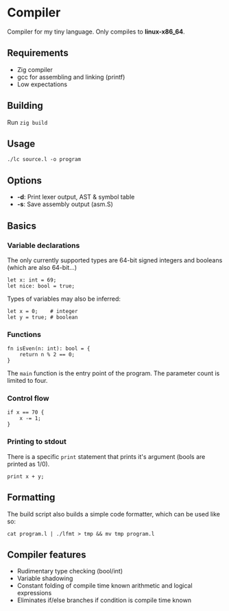 
# Compiler
Compiler for my tiny language. Only compiles to **linux-x86_64**.

## Requirements
* Zig compiler
* gcc for assembling and linking (printf)
* Low expectations

## Building
Run `zig build`

## Usage
`./lc source.l -o program`

## Options
* **-d**: Print lexer output, AST & symbol table
* **-s**: Save assembly output (asm.S)

## Basics
### Variable declarations
The only currently supported types are 64-bit signed integers and booleans
(which are also 64-bit...)
```
let x: int = 69;
let nice: bool = true;
```
Types of variables may also be inferred:
```
let x = 0;    # integer
let y = true; # boolean
```

### Functions
```
fn isEven(n: int): bool = {
    return n % 2 == 0; 
}
```
The `main` function is the entry point of the program.
The parameter count is limited to four.

### Control flow
```
if x == 70 {
    x -= 1;
}
```

### Printing to stdout
There is a specific `print` statement that prints it's argument (bools are printed as 1/0).
```
print x + y;
```

## Formatting
The build script also builds a simple code formatter, which can be used like so:
```
cat program.l | ./lfmt > tmp && mv tmp program.l
```

## Compiler features
* Rudimentary type checking (bool/int)
* Variable shadowing
* Constant folding of compile time known arithmetic and logical expressions
* Eliminates if/else branches if condition is compile time known

